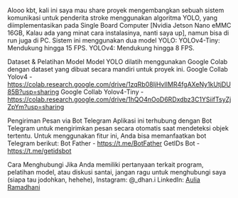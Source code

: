 Alooo kbt, kali ini saya mau share proyek mengembangkan sebuah sistem komunikasi untuk penderita stroke menggunakan algoritma YOLO, 
yang diimplementasikan pada Single Board Computer [Nvidia Jetson Nano eMMC 16GB, Kalau ada yang minat cara instalasinya, nanti saya up], namun bisa di run juga di PC. Sistem ini menggunakan dua model YOLO:
YOLOv4-Tiny: Mendukung hingga 15 FPS.
YOLOv4: Mendukung hingga 8 FPS.

Dataset & Pelatihan Model
Model YOLO dilatih menggunakan Google Colab dengan dataset yang dibuat secara mandiri untuk proyek ini.
Google Collab Yolov4       - https://colab.research.google.com/drive/1zqRb08ljHvIIMR4fgAXeNy1kUtjDU85B?usp=sharing
Google Collab Yolov4-Tiny  - https://colab.research.google.com/drive/1hQO4nOoD6RDxdbz3C1YSiifTsyZjZpYm?usp=sharing

Pengiriman Pesan via Bot Telegram
Aplikasi ini terhubung dengan Bot Telegram untuk mengirimkan pesan secara otomatis saat mendeteksi objek tertentu. Untuk menggunakan fitur ini, Anda bisa memanfaatkan bot Telegram berikut:
Bot Father - https://t.me/BotFather
GetIDs Bot - https://t.me/getidsbot

Cara Menghubungi
Jika Anda memiliki pertanyaan terkait program, pelatihan model, atau diskusi santai, jangan ragu untuk menghubungi saya (siapa tau jodohkan, hehehe),
Instagram: @_dhan.i
LinkedIn: [Aulia Ramadhani](https://www.linkedin.com/in/ramadhani-aulia/)
